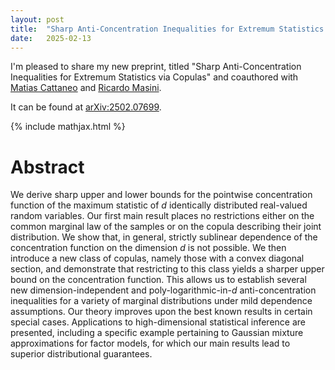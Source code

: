 ```yaml
---
layout: post
title:  "Sharp Anti-Concentration Inequalities for Extremum Statistics via Copulas"
date:   2025-02-13
---
```


I'm pleased to share my new preprint, titled
"Sharp Anti-Concentration Inequalities for Extremum Statistics via Copulas"
and coauthored with
[Matias Cattaneo](https://cattaneo.princeton.edu)
and
[Ricardo Masini](https://anson.ucdavis.edu/~rmasini/bio.html).

It can be found at
[arXiv:2502.07699](https://arxiv.org/abs/2502.07699).

{% include mathjax.html %}

# Abstract

We derive sharp upper and lower bounds for the pointwise concentration function
of the maximum statistic of $d$ identically distributed real-valued random
variables. Our first main result places no restrictions either on the common
marginal law of the samples or on the copula describing their joint
distribution. We show that, in general, strictly sublinear dependence of the
concentration function on the dimension $d$ is not possible. We then introduce
a new class of copulas, namely those with a convex diagonal section, and
demonstrate that restricting to this class yields a sharper upper bound on the
concentration function. This allows us to establish several new
dimension-independent and poly-logarithmic-in-$d$ anti-concentration
inequalities for a variety of marginal distributions under mild dependence
assumptions. Our theory improves upon the best known results in certain special
cases. Applications to high-dimensional statistical inference are presented,
including a specific example pertaining to Gaussian mixture approximations for
factor models, for which our main results lead to superior distributional
guarantees.
